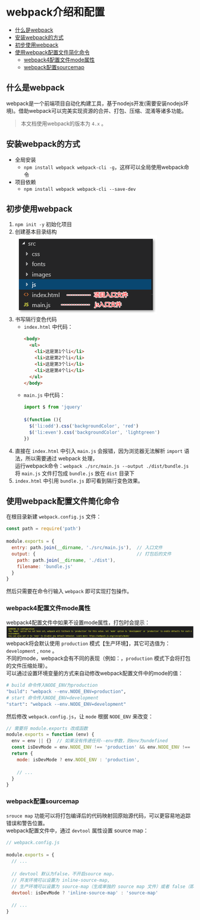 # webpack介绍和配置

- [什么是webpack](#什么是webpack)
- [安装webpack的方式](#安装webpack的方式)
- [初步使用webpack](#初步使用webpack)
- [使用webpack配置文件简化命令](#使用webpack配置文件简化命令)
  - [webpack4配置文件mode属性](#webpack4配置文件mode属性)
  - [webpack配置sourcemap](#webpack配置sourcemap)

## 什么是webpack
webpack是一个前端项目自动化构建工具，基于nodejs开发(需要安装nodejs环境)。借助webpack可以完美实现资源的合并、打包、压缩、混淆等诸多功能。

> 本文档使用webpack的版本为 `4.x` 。

## 安装webpack的方式
- 全局安装
  - `npm install webpack webpack-cli -g`，这样可以全局使用webpack命令
- 项目依赖
  - `npm install webpack webpack-cli --save-dev`

## 初步使用webpack
1. `npm init -y` 初始化项目
2. 创建基本目录结构  
   ![webpack项目基本目录结构](media/webpack项目基本目录结构.png)
3. 书写隔行变色代码
    - `index.html` 中代码：
      ```html
      <body>
        <ul>
          <li>这是第1个li</li>
          <li>这是第2个li</li>
          <li>这是第3个li</li>
          <li>这是第4个li</li>
        </ul>
      </body>
      ```
    - `main.js` 中代码：
       ```js
       import $ from 'jquery'

       $(function (){
         $('li:odd').css('backgroundColor', 'red')
         $('li:even').css('backgroundColor', 'lightgreen')
       })
       ```
4. 直接在 `index.html` 中引入 `main.js` 会报错，因为浏览器无法解析 `import` 语法，所以需要通过 webpack 处理，  
   运行webpack命令：`webpack ./src/main.js --output ./dist/bundle.js` 将 `main.js` 文件打包成 `bundle.js` 放在 `dist` 目录下
5. `index.html` 中引用 `bundle.js` 即可看到隔行变色效果。

## 使用webpack配置文件简化命令
在根目录新建 `webpack.config.js` 文件：
```js
const path = require('path')

module.exports = {
  entry: path.join(__dirname, './src/main.js'),  // 入口文件
  output: {                                      // 打包后的文件
    path: path.join(__dirname, './dist'),
    filename: 'bundle.js'
  }
}
```
然后只需要在命令行输入 `webpack` 即可实现打包操作。

### webpack4配置文件mode属性
webpack4配置文件中如果不设置mode属性，打包时会提示：  
![webpack4mode](media/webpackmode.png)  
webpack将会默认使用 `production` 模式【生产环境】，其它可选值为： `development` , `none` 。  
不同的mode，webpack会有不同的表现（例如：，`production` 模式下会将打包的文件压缩处理）。  
可以通过设置环境变量的方式来自动修改webpack配置文件中的mode的值：
```sh
# build 命令传入NODE_ENV为production
"build": "webpack --env.NODE_ENV=production",
# start 命令传入NODE_ENV=development
"start": "webpack --env.NODE_ENV=development"
```
然后修改 `webpack.config.js`，让 `mode` 根据 `NODE_ENV` 来改变：  
```js
// 需要将 module.exports 改成函数
module.exports = function (env) {
  env = env || {}  // 如果没有传递任何--env参数，则env为undefined
  const isDevMode = env.NODE_ENV !== 'production' && env.NODE_ENV !== 'prod'
  return {
    mode: isDevMode ? env.NODE_ENV : 'production',

    // ...
  }
}

```

### webpack配置sourcemap
`srouce map` 功能可以将打包编译后的代码映射回原始源代码，可以更容易地追踪错误和警告位置。  
webpack配置文件中，通过 `devtool` 属性设置 source map：  
```js
// webpack.config.js

module.exports = {
  // ...

  // devtool 默认为false，不开启source map，
  // 开发环境可以设置为 inline-source-map, 
  // 生产环境可以设置为 source-map（生成单独的 source map 文件）或者 false（即不使用source map）
  devtool: isDevMode ? 'inline-source-map' : 'source-map'

  // ...
}
```